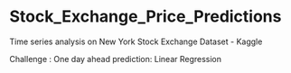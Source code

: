 # Stock_Exchange_Price_Predictions
Time series analysis on New York Stock Exchange Dataset - Kaggle

Challenge : One day ahead prediction: Linear Regression


